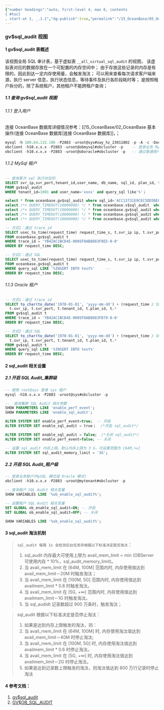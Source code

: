 ```yaml
---
{"number headings":"auto, first-level 4, max 6, contents
{ #toc}
, start-at 1, _.1.1","dg-publish":true,"permalink":"/15_OceanBase/05_OceanBase 性能调优/gv, sql_audit 视图/","dgPassFrontmatter":true}
---
```


### gv$sql_audit 视图
#### 1 gv$sql_audit 表概述
该视图全局 SQL 审计表，基于虚拟表 `__all_virtual_sql_audit` 的视图， 该虚拟表对应的数据存放在一个可配置的内存空间中；
由于存放这些记录的内存是有限的，因此到达一定内存使用量，会触发淘汰；
可以用来查看每次请求客户端来源，执行 server 信息，执行状态信息，等待事件及执行各阶段耗时等；
是按照租户拆分的，除了系统租户，其他租户不能跨租户查询；

##### 1.1 查询 gv$sql_audit 视图
###### 1.1.1 登入用户
连接 OceanBase 数据库详细情况参考：[[15_OceanBase/02_OceanBase 基本操作/连接 OceanBase 数据库\|连接 OceanBase 数据库]]，；
```sql
mysql -h 100.64.132.106 -P2883 -uroot@sys#zwy_hz_23011802 -p -A -c -Doceanbas  -- 需要输入密码，连接集群系统租户
obclient -h10.x.x.x -P2883 -uroot@obmysql#obcluster -p    -- 登录业务 MySql 租户
obclient -h10.x.x.x -P2883 -uroot@oboracle#obcluster -p   -- 通过普通用户登录 Oracle 租户
```

###### 1.1.2 MySql 租户
```sql
-- 查询某次 sql 执行对应的 
SELECT svr_ip,svr_port,tenant_id,user_name, db_name, sql_id, plan_id, type, elapsed_time, execute_time, query_sql 
FROM gv$sql_audit 
WHERE tenant_id=1001 and user_name='xxxx' and query_sql like'%'；

select * from oceanbase.gv$sql_audit where sql_id='ACC13731E9CEC5DD5BE06DE726E9DE6D' limit 5;
select /*+ QUERY_TIMEOUT(10000000) */ * from oceanbase.v$sql_audit  where SQL_ID='EEE062DD3082DFDB90B4F454F95081B8' limit 5\G  
select /*+ QUERY_TIMEOUT(10000000) */ * from oceanbase.gv$sql_audit where SQL_ID='EEE062DD3082DFDB90B4F454F95081B8' limit 5\G  
select /*+ QUERY_TIMEOUT(10000000) */ * from oceanbase.gv$sql_audit where QUERY_SQL LIKE '%tab_1%' limit 5\G  
select /*+ QUERY_TIMEOUT(10000000) */ * from oceanbase.gv$sql_audit where QUERY_SQL = "insert into tab_1(c1,c2) values(20,'20')" limit 5\G  

-- 方式1：通过 trace_id
SELECT usec_to_time(request_time) request_time_s, t.svr_ip ip, t.svr_port port, t.tenant_id, t.plan_id, *
FROM oceanbase.gv$sql_audit t
WHERE trace_id = 'YB42AC1BCD4E-0005F8AB8D83F8E5-0-0'
ORDER BY request_time DESC;

-- 方式2：通过 SQL
SELECT usec_to_time(request_time) request_time_s, t.svr_ip ip, t.svr_port port, t.tenant_id, t.plan_id, *
FROM oceanbase.gv$sql_audit t
WHERE query_sql LIKE '%INSERT INTO test%'     -- 
ORDER BY request_time DESC;
```

###### 1.1.3 Oracle 租户
```sql
-- 方式1：通过 trace_id
SELECT to_char(to_date('1970-01-01', 'yyyy-mm-dd') + (request_time / 1000000 / 86400) + to_number(substr(tz_offset(sessiontimezone), 1, 3)) / 24, 'YYYYMMDD HH24:MI:SS') request_time_s,
  t.svr_ip, t.svr_port, t.tenant_id, t.plan_id, t.*
FROM gv$sql_audit t
WHERE trace_id = 'YB42AC1BCD4E-0005F8AB8D83FD79-0-0'
ORDER BY request_time DESC;

-- 方式2：通过 SQL
SELECT to_char(to_date('1970-01-01', 'yyyy-mm-dd') + (request_time / 1000000 / 86400) + to_number(substr(tz_offset(sessiontimezone), 1, 3)) / 24, 'YYYYMMDD HH24:MI:SS') request_time_s,
  t.svr_ip, t.svr_port, t.tenant_id, t.plan_id, t.*
FROM gv$sql_audit t
WHERE query_sql LIKE '%INSERT INTO test%'
ORDER BY request_time DESC;
```



#### 2 sql_audit 相关设置
##### 2.1 开启 SQL Audit_集群级
```sql
-- 使用 root@sys 登录 sys 租户
mysql -h10.x.x.x -P2883 -uroot@sys#obcluster -p

--  查询集群 SQL Audit 相关参数
SHOW PARAMETERS LIKE 'enable_perf_event';
SHOW PARAMETERS LIKE 'enable_sql_audit';

ALTER SYSTEM SET enable_perf_event=true;  -- 开启
ALTER SYSTEM SET enable_sql_audit = true；  /*开启 sql_audit*/

ALTER SYSTEM SET enable_sql_audit = false;	/*关闭 sql_audit*/
ALTER SYSTEM SET enable_perf_event=false; -- 关闭

-- 设置 sql_audit 内存上限。默认内存上限为 3 G，可设置范围为 [64M,+∞]
ALTER SYSTEM SET sql_audit_memory_limit = '3G';
```


##### 2.2 开启 SQL Audit_租户级
```sql
-- 登录业务租户(MySQL 模式或 Oracle 模式)
obclient -h10.x.x.x -P2883 -uroot@mytenant#obcluster -p

-- 查询租户 SQL Audit 相关变量
SHOW VARIABLES LIKE '%ob_enable_sql_audit%';

-- 设置租户 SQL Audit 相关变量
SET GLOBAL ob_enable_sql_audit=ON; -- 开启
SET GLOBAL ob_enable_sql_audit=OFF; -- 关闭

SHOW VARIABLES LIKE '%ob_enable_sql_audit%';
```



#### 3 sql_audit 淘汰机制

>`sql_audit 每隔 1s 会检测后台任务并根据以下标准决定是否淘汰`：
>1. sql_audit 内存最大可使用上限为 avail_mem_limit = min (OBServer 可使用内存 * 10%，sql_audit_memory_limit)。
>	1. 当 avail_mem_limit 在 [64M, 100M] 范围内时, 内存使用值达到 avail_mem_limit－20M 时触发淘汰；
>	2. 当 avail_mem_limit 在 [100M, 5G] 范围内时, 内存使用值达到 availmem_limit * 0.8 时触发淘汰。
>	3. 当 avail_mem_limit 在 [5G, +∞] 范围内时, 内存使用值达到 availmem_limit－1G 时触发淘汰。
>2. 当 sql_audidt 记录数超过 900 万条时，触发淘汰；


>sql_audit 根据以下标准决定是否停止淘汰：
>1. 如果是达到内存上限触发的淘汰，则：
>	1. 当 avail_mem_limit 在 [64M, 100M] 时, 内存使用淘汰值达到 avail_mem_limit－40M 时停止淘汰;
>	2. 当 avail_mem_limit 在 [100M, 5G] 时, 内存使用淘汰值达到 availmem_limit * 0.6 时停止淘汰。
>	3. 当 avail_mem_limit 在 [5G, +∞] 时, 内存使用淘汰值达到 availmem_limit－2G 时停止淘汰。
>2. 如果是达到记录数上限触发的淘汰，则淘汰值达到 800 万行记录时停止淘汰




#### 4 参考文档：
1.  [gv$sql_audit](https://www.oceanbase.com/docs/enterprise-oceanbase-database-cn-10000000000945961)
2.  [GV$OB_SQL_AUDIT](https://www.oceanbase.com/docs/common-oceanbase-database-cn-10000000001699453)